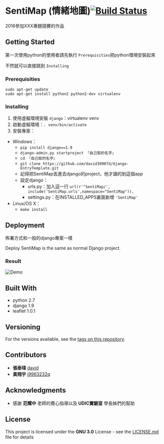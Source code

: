 # SentiMap (情緒地圖)[![Build Status](https://travis-ci.org/Stufinite/Crawler-NCHU-course.svg?branch=master)](https://travis-ci.org/NCHUSG/Python-Crawler)

2016參加XXX專題競賽的作品

## Getting Started

第一次使用python的使用者請先執行 `Prerequisities`把python環境安裝起來

不然就可以直接跳到 `Installing`

### Prerequisities

```
sudo apt-get update
sudo apt-get install python2 python2-dev virtualenv
```

### Installing

1. 使用虛擬環境安裝 `django`：virtualenv venv
2. 啟動虛擬環境：`. venv/bin/activate`
3. 安裝專案：
  * Windows：
    * `pip install django==1.9`
    * `django-admin.py startproject 『自己取的名字』`
    * `cd 『自己取的名字』`
    * `git clone https://github.com/david30907d/django-EntryTemplate.git`
    * 記得把SentiMap丟進去django的project，他才讀的到這個app
    * 設定django：
      * urls.py：加入這一行 `url(r'^SentiMap/', include('SentiMap.urls',namespace="SentiMap")),`
      * settings.py：在INSTALLED_APPS裏面新增 `'SentiMap'`
  * Linux/OS X：
    * `make install`

## Deployment

佈署方式和一般的django專案一樣

Deploy SentiMap is the same as normal Django project.

### Result

![Demo](/static/SentiMap/img/readme/Selection_018.png)

## Built With

* python 2.7
* django 1.9
* leaflet 1.0.1

## Versioning

For the versions available, see the [tags on this repository](https://github.com/NCHUSG/Python-Crawler/tags).

## Contributors

* **張泰瑋** [david](https://github.com/david30907d)
* **黃翔宇** [j9963232q](https://github.com/j9963232q)

## Acknowledgments

* 感謝 **范耀中** 老師的費心指導以及 **UDIC實驗室** 學長姊們的幫助

## License

This project is licensed under the **GNU 3.0** License - see the [LICENSE.md](LICENSE.md) file for details

